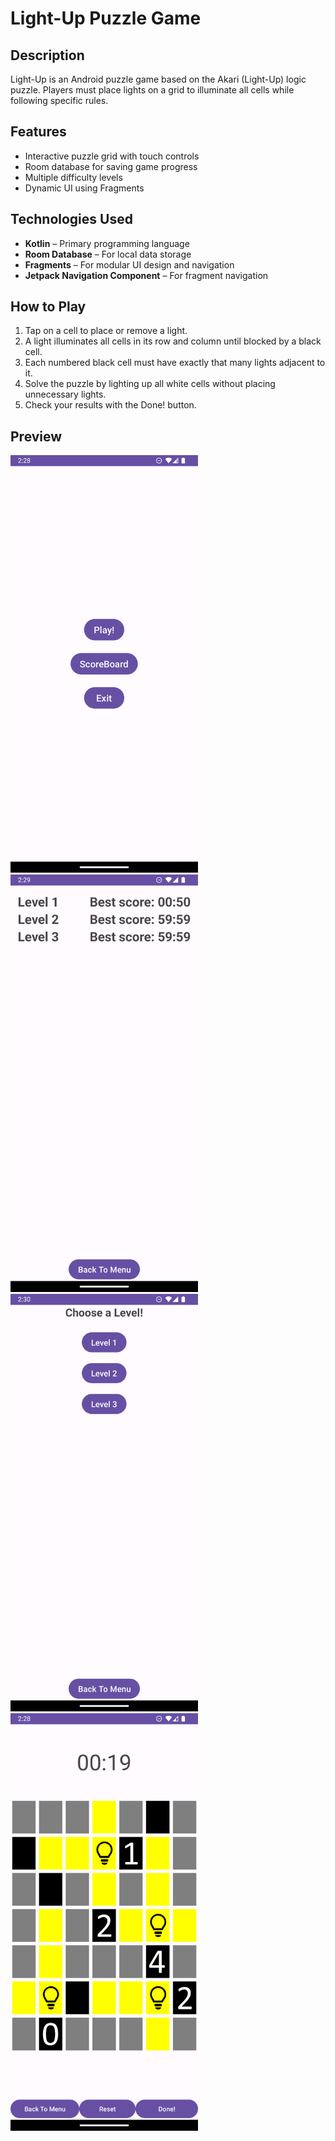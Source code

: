 # Light-Up Puzzle Game

## Description
Light-Up is an Android puzzle game based on the Akari (Light-Up) logic puzzle. Players must place lights on a grid to illuminate all cells while following specific rules.

## Features
- Interactive puzzle grid with touch controls
- Room database for saving game progress
- Multiple difficulty levels
- Dynamic UI using Fragments
  
## Technologies Used
- **Kotlin** – Primary programming language
- **Room Database** – For local data storage
- **Fragments** – For modular UI design and navigation
- **Jetpack Navigation Component** – For fragment navigation

## How to Play
1. Tap on a cell to place or remove a light.
2. A light illuminates all cells in its row and column until blocked by a black cell.
3. Each numbered black cell must have exactly that many lights adjacent to it.
4. Solve the puzzle by lighting up all white cells without placing unnecessary lights.
5. Check your results with the Done! button.

## Preview

<img src="./images/menu.png" alt="Preview" width="300">
<img src="./images/scoreboard.png" alt="Preview" width="300">
<img src="./images/lvlselect.png" alt="Preview" width="300">
<img src="./images/game.png" alt="Preview" width="300">

